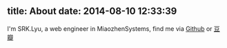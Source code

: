 title: About
date: 2014-08-10 12:33:39
---
I'm SRK.Lyu, a web engineer in MiaozhenSystems, find me via [Github](http://www.github.com/superalsrk) or [豆瓣](http://www.douban.com/people/superalsrk/) 
